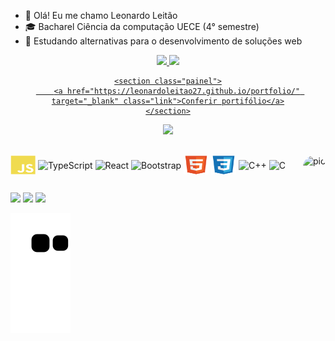 - 👋 Olá! Eu me chamo Leonardo Leitão 
- 🎓 Bacharel Ciência da computação UECE (4° semestre)
- 🌱 Estudando alternativas para o desenvolvimento de soluções web
 <!--  -->
<div align="center">
  <a href="https://github.com/LeonardoLeitao27">
  <img height="160em" src="https://github-readme-stats.vercel.app/api?username=LeonardoLeitao27&show_icons=true&theme=dark&include_all_commits=true&count_private=true"/>
  <img height="160em" src="https://github-readme-stats.vercel.app/api/top-langs/?username=LeonardoLeitao27&layout=compact&langs_count=7&theme=dark"/>
</div>
 
 <div align="center">
  <a href="https://github.com/LeonardoLeitao27">
   
   <style>

        @import url('https://fonts.googleapis.com/css2?family=Roboto:wght@100;300;400;500&display=swap');

        .painel{
            background-color: #151515;
            display: flex;
            align-items: center;
            padding: 1%;
            max-width: 40%;
            border-radius: 15px;
            border-style: solid;
            border-width: 4px;
            border-color: #ddddde;
        }
        .link{
            display: flex;
            color: #ddddde;
            font-size: 300%;
            text-decoration: none;
            margin: 0 auto;
            font-family: 'Roboto', sans-serif;
        }
    </style>

    <section class="painel">
        <a href="https://leonardoleitao27.github.io/portfolio/" target="_blank" class="link">Conferir portifólio</a>
    </section>
   
    
   <a href="https://leonardoleitao27.github.io/portfolio/" target="_blank"> <img height="120em" src="https://cdn.discordapp.com/attachments/951868091015524375/985369490197999676/3231231.png" target="_blank"> </a>
</div>

 <!-- Div com os icones das linguagens -->
 <div style="display: inline_block"><br>
  <img align="center" alt="Js" height="30" width="40" src="https://raw.githubusercontent.com/devicons/devicon/master/icons/javascript/javascript-plain.svg">
  <img align="center" alt="TypeScript" height="30" width="40" src="https://cdn.jsdelivr.net/gh/devicons/devicon/icons/typescript/typescript-original.svg">
  <img align="center" alt="React" height="30" width="40" src="https://cdn.jsdelivr.net/gh/devicons/devicon/icons/react/react-original.svg">
  <img align="center" alt="Bootstrap" height="30" width="40" src="https://cdn.jsdelivr.net/gh/devicons/devicon/icons/bootstrap/bootstrap-original.svg">
  <img align="center" alt="HTML" height="30" width="40" src="https://raw.githubusercontent.com/devicons/devicon/master/icons/html5/html5-original.svg">
  <img align="center" alt="CSS" height="30" width="40" src="https://raw.githubusercontent.com/devicons/devicon/master/icons/css3/css3-original.svg">
   <img align="center" alt="C++" height="30" width="40" src="https://cdn.jsdelivr.net/gh/devicons/devicon/icons/cplusplus/cplusplus-original.svg">
   <img align="center" alt="C" height="30" width="40" src="https://cdn.jsdelivr.net/gh/devicons/devicon/icons/c/c-original.svg">
    <!-- Icones disponiveis em devicons no google -->
  <img align="right" alt="pic" height="150" style="border-radius:50px;" src="https://cdn.discordapp.com/attachments/884580567004356649/946759511811694662/download20220205102043_1.png">
</div>
  
 ##
 
<div> 
  <a href="https://www.instagram.com/_leoleitao_/" target="_blank"><img src="https://img.shields.io/badge/-Instagram-%23E4405F?style=for-the-badge&logo=instagram&logoColor=white" target="_blank"></a>
  <a href = "mailto:leoleitao27@gmail.com"><img src="https://img.shields.io/badge/-Gmail-%23333?style=for-the-badge&logo=gmail&logoColor=white" target="_blank"></a>
  <a href="https://www.linkedin.com/in/leonardo-leit%C3%A3o-ce/" target="_blank"><img src="https://img.shields.io/badge/-LinkedIn-%230077B5?style=for-the-badge&logo=linkedin&logoColor=white" target="_blank"></a> 
 
  ![Snake animation](https://github.com/LeonardoLeitao27/LeonardoLeitao27/blob/output/github-contribution-grid-snake.svg)
 
</div>
